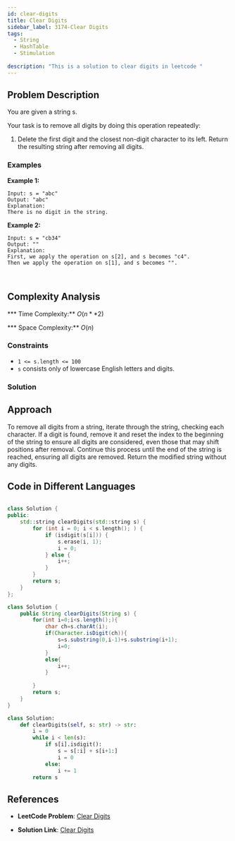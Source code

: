 ```yaml
---
id: clear-digits
title: Clear Digits
sidebar_label: 3174-Clear Digits
tags:
  - String
  - HashTable
  - Stimulation
  
description: "This is a solution to clear digits in leetcode "
---
```


## Problem Description

You are given a string s.

Your task is to remove all digits by doing this operation repeatedly:

1. Delete the first digit and the closest non-digit character to its left.
Return the resulting string after removing all digits.
 


### Examples

**Example 1:**

```
Input: s = "abc"
Output: "abc"
Explanation:
There is no digit in the string.

```
**Example 2:**
```
Input: s = "cb34"
Output: ""
Explanation:
First, we apply the operation on s[2], and s becomes "c4".
Then we apply the operation on s[1], and s becomes "".

 

 ```
## Complexity Analysis

*** Time Complexity:** $O(n**2)$

*** Space Complexity:** $O(n)$

### Constraints

- `1 <= s.length <= 100`
- `s` consists only of lowercase English letters and digits.


### Solution
## Approach
To remove all digits from a string, iterate through the string, checking each character. If a digit is found, remove it and reset the index to the beginning of the string to ensure all digits are considered, even those that may shift positions after removal. Continue this process until the end of the string is reached, ensuring all digits are removed. Return the modified string without any digits.
## Code in Different Languages

<Tabs>
<TabItem value="cpp" label="C++">
  <SolutionAuthor name="@ImmidiSivani"/>

```cpp

class Solution {
public:
    std::string clearDigits(std::string s) {
        for (int i = 0; i < s.length(); ) {
            if (isdigit(s[i])) {
                s.erase(i, 1);
                i = 0;
            } else {
                i++;
            }
        }
        return s;
    }
};

```
</TabItem>
<TabItem value="java" label="Java">
  <SolutionAuthor name="@ImmidiSivani"/>

```java
class Solution {
    public String clearDigits(String s) {
        for(int i=0;i<s.length();){
            char ch=s.charAt(i);
            if(Character.isDigit(ch)){
                s=s.substring(0,i-1)+s.substring(i+1);
                i=0;
            }
            else{
                i++;
            }
            
        }
        return s;
    }
}

```
</TabItem>
<TabItem value="python" label="Python">
  <SolutionAuthor name="@ImmidiSivani"/>

```python
class Solution:
    def clearDigits(self, s: str) -> str:
        i = 0
        while i < len(s):
            if s[i].isdigit():
                s = s[:i] + s[i+1:]
                i = 0
            else:
                i += 1
        return s
```
</TabItem>
</Tabs>

## References

- **LeetCode Problem**: [Clear Digits](https://leetcode.com/problems/clear-digits/description/)

- **Solution Link**: [Clear Digits](https://leetcode.com/problems/clear-digits/post-solution/?submissionId=1281655904)
